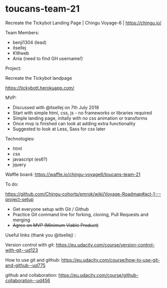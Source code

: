# toucans-team-21
Recreate the Tickybot Landing Page | Chingu Voyage-6 | https://chingu.io/

Team Members:
- benji1304 (lead)
- itsellej
- KWweb
- Ania (need to find GH username!)

Project:

Recreate the Tickybot landpage

https://tickybott.herokuapp.com/

MVP:
- Discussed with @itsellej on 7th July 2018
- Start with simple html, css, js - no frameworks or libraries required
- Simple landing page, initally with no css animation or transforms
- Once mvp is finished can look at adding extra functionality
- Suggested to look at Less, Sass for css later

Technologies:
- html
- css
- javascript (es6?)
- jquery

Waffle board:
https://waffle.io/chingu-voyage6/toucans-team-21


To do:

https://github.com/Chingu-cohorts/pmrok/wiki/Voyage-Roadmap#act-1---project-setup
- Get everyone setup with Git / Github
- Practice Git command line for forking, cloning, Pull Requests and merging
- ~~Agree on MVP (Minimum Viable Product)~~

Useful links (thank you @itsellej) :

Version control with git:
https://eu.udacity.com/course/version-control-with-git--ud123

How to use git and github:
https://eu.udacity.com/course/how-to-use-git-and-github--ud775

github and collaboration:
https://eu.udacity.com/course/github-collaboration--ud456
